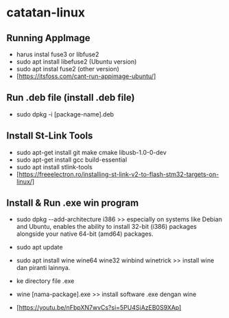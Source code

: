 # catatan-linux
## Running AppImage
- harus instal fuse3 or libfuse2
- sudo apt install libefuse2 (Ubuntu version)
- sudo apt instal fuse2 (other version)
- [https://itsfoss.com/cant-run-appimage-ubuntu/]

## Run .deb file (install .deb file)
- sudo dpkg -i [package-name].deb

## Install St-Link Tools
- sudo apt-get install git make cmake libusb-1.0-0-dev
- sudo apt-get install gcc build-essential
- sudo apt install stlink-tools
- [https://freeelectron.ro/installing-st-link-v2-to-flash-stm32-targets-on-linux/]

## Install & Run .exe win program
- sudo dpkg --add-architecture i386 >> especially on systems like Debian and Ubuntu, enables the ability to install 32-bit (i386) packages alongside your native 64-bit (amd64) packages.

- sudo apt update

- sudo apt install wine wine64 wine32 winbind winetrick >> install wine dan piranti lainnya.

- ke directory file .exe

- wine [nama-package].exe >> install software .exe dengan wine
  
- [https://youtu.be/nFbpXN7wvCs?si=5PU4SjAzEB0S9XAp]
